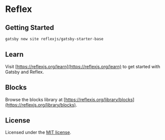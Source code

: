 # Reflex

## Getting Started

```sh
gatsby new site reflexjs/gatsby-starter-base
```

## Learn

Visit [https://reflexjs.org/learn](https://reflexjs.org/learn) to get started with Gatsby and Reflex.

## Blocks

Browse the blocks library at [https://reflexjs.org/library/blocks](https://reflexjs.org/library/blocks).

## License

Licensed under the [MIT license](https://github.com/reflexjs/reflex/blob/master/LICENSE).
